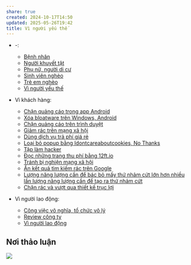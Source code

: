 ```yaml
---
share: true
created: 2024-10-17T14:50
updated: 2025-05-26T19:42
title: Vì người yếu thế
---
```

- \-: 
    - [Bệnh nhân](./B%E1%BB%87nh%20nh%C3%A2n.md)
    - [Người khuyết tật](./Ng%C6%B0%E1%BB%9Di%20khuy%E1%BA%BFt%20t%E1%BA%ADt.md)
    - [Phụ nữ, người di cư](./Ph%E1%BB%A5%20n%E1%BB%AF,%20ng%C6%B0%E1%BB%9Di%20di%20c%C6%B0.md)
    - [Sinh viên nghèo](./Sinh%20vi%C3%AAn%20ngh%C3%A8o.md)
    - [Trẻ em nghèo](./Tr%E1%BA%BB%20em%20ngh%C3%A8o.md)
    - [Vì người yếu thế](index.md)

- Vì khách hàng: 
    - [Chặn quảng cáo trong app Android](./V%C3%AC%20kh%C3%A1ch%20h%C3%A0ng/Ch%E1%BA%B7n%20r%C3%A1c%20v%C3%A0%20v%C6%B0%E1%BB%A3t%20qua%20thi%E1%BA%BFt%20k%E1%BA%BF%20tr%E1%BB%A5c%20l%E1%BB%A3i/H%E1%BB%87%20%C4%91i%E1%BB%81u%20h%C3%A0nh/Ch%E1%BA%B7n%20qu%E1%BA%A3ng%20c%C3%A1o%20trong%20app%20Android.md)
    - [Xóa bloatware trên Windows, Android](./V%C3%AC%20kh%C3%A1ch%20h%C3%A0ng/Ch%E1%BA%B7n%20r%C3%A1c%20v%C3%A0%20v%C6%B0%E1%BB%A3t%20qua%20thi%E1%BA%BFt%20k%E1%BA%BF%20tr%E1%BB%A5c%20l%E1%BB%A3i/H%E1%BB%87%20%C4%91i%E1%BB%81u%20h%C3%A0nh/X%C3%B3a%20bloatware%20tr%C3%AAn%20Windows,%20Android.md)
    - [Chặn quảng cáo trên trình duyệt](./V%C3%AC%20kh%C3%A1ch%20h%C3%A0ng/Ch%E1%BA%B7n%20r%C3%A1c%20v%C3%A0%20v%C6%B0%E1%BB%A3t%20qua%20thi%E1%BA%BFt%20k%E1%BA%BF%20tr%E1%BB%A5c%20l%E1%BB%A3i/Web/Ch%E1%BA%B7n%20qu%E1%BA%A3ng%20c%C3%A1o%20tr%C3%AAn%20tr%C3%ACnh%20duy%E1%BB%87t.md)
    - [Giảm rác trên mạng xã hội](./V%C3%AC%20kh%C3%A1ch%20h%C3%A0ng/Ch%E1%BA%B7n%20r%C3%A1c%20v%C3%A0%20v%C6%B0%E1%BB%A3t%20qua%20thi%E1%BA%BFt%20k%E1%BA%BF%20tr%E1%BB%A5c%20l%E1%BB%A3i/Web/Gi%E1%BA%A3m%20r%C3%A1c%20tr%C3%AAn%20m%E1%BA%A1ng%20x%C3%A3%20h%E1%BB%99i.md)
    - [Dùng dịch vụ trả phí giá rẻ](./V%C3%AC%20kh%C3%A1ch%20h%C3%A0ng/Ch%E1%BA%B7n%20r%C3%A1c%20v%C3%A0%20v%C6%B0%E1%BB%A3t%20qua%20thi%E1%BA%BFt%20k%E1%BA%BF%20tr%E1%BB%A5c%20l%E1%BB%A3i/Web/D%C3%B9ng%20d%E1%BB%8Bch%20v%E1%BB%A5%20tr%E1%BA%A3%20ph%C3%AD%20gi%C3%A1%20r%E1%BA%BB.md)
    - [Loại bỏ popup bằng Idontcareaboutcookies, No Thanks](./V%C3%AC%20kh%C3%A1ch%20h%C3%A0ng/Ch%E1%BA%B7n%20r%C3%A1c%20v%C3%A0%20v%C6%B0%E1%BB%A3t%20qua%20thi%E1%BA%BFt%20k%E1%BA%BF%20tr%E1%BB%A5c%20l%E1%BB%A3i/Web/Lo%E1%BA%A1i%20b%E1%BB%8F%20popup%20b%E1%BA%B1ng%20Idontcareaboutcookies,%20No%20Thanks.md)
    - [Tập làm hacker](./V%C3%AC%20kh%C3%A1ch%20h%C3%A0ng/Ch%E1%BA%B7n%20r%C3%A1c%20v%C3%A0%20v%C6%B0%E1%BB%A3t%20qua%20thi%E1%BA%BFt%20k%E1%BA%BF%20tr%E1%BB%A5c%20l%E1%BB%A3i/Web/T%E1%BA%ADp%20l%C3%A0m%20hacker.md)
    - [Đọc những trang thu phí bằng 12ft.io](./V%C3%AC%20kh%C3%A1ch%20h%C3%A0ng/Ch%E1%BA%B7n%20r%C3%A1c%20v%C3%A0%20v%C6%B0%E1%BB%A3t%20qua%20thi%E1%BA%BFt%20k%E1%BA%BF%20tr%E1%BB%A5c%20l%E1%BB%A3i/Web/%C4%90%E1%BB%8Dc%20nh%E1%BB%AFng%20trang%20thu%20ph%C3%AD%20b%E1%BA%B1ng%2012ft.io.md)
    - [Tránh bị nghiện mạng xã hội](./V%C3%AC%20kh%C3%A1ch%20h%C3%A0ng/Ch%E1%BA%B7n%20r%C3%A1c%20v%C3%A0%20v%C6%B0%E1%BB%A3t%20qua%20thi%E1%BA%BFt%20k%E1%BA%BF%20tr%E1%BB%A5c%20l%E1%BB%A3i/Web/Tr%C3%A1nh%20b%E1%BB%8B%20nghi%E1%BB%87n%20m%E1%BA%A1ng%20x%C3%A3%20h%E1%BB%99i.md)
    - [Ẩn kết quả tìm kiếm rác trên Google](./V%C3%AC%20kh%C3%A1ch%20h%C3%A0ng/Ch%E1%BA%B7n%20r%C3%A1c%20v%C3%A0%20v%C6%B0%E1%BB%A3t%20qua%20thi%E1%BA%BFt%20k%E1%BA%BF%20tr%E1%BB%A5c%20l%E1%BB%A3i/Web/%E1%BA%A8n%20k%E1%BA%BFt%20qu%E1%BA%A3%20t%C3%ACm%20ki%E1%BA%BFm%20r%C3%A1c%20tr%C3%AAn%20Google.md)
    - [Lượng năng lượng cần để bác bỏ mấy thứ nhảm cứt lớn hơn nhiều lần lượng năng lượng cần để tạo ra thứ nhảm cứt](./V%C3%AC%20kh%C3%A1ch%20h%C3%A0ng/Ch%E1%BA%B7n%20r%C3%A1c%20v%C3%A0%20v%C6%B0%E1%BB%A3t%20qua%20thi%E1%BA%BFt%20k%E1%BA%BF%20tr%E1%BB%A5c%20l%E1%BB%A3i/Web/L%C6%B0%E1%BB%A3ng%20n%C4%83ng%20l%C6%B0%E1%BB%A3ng%20c%E1%BA%A7n%20%C4%91%E1%BB%83%20b%C3%A1c%20b%E1%BB%8F%20m%E1%BA%A5y%20th%E1%BB%A9%20nh%E1%BA%A3m%20c%E1%BB%A9t%20l%E1%BB%9Bn%20h%C6%A1n%20nhi%E1%BB%81u%20l%E1%BA%A7n%20l%C6%B0%E1%BB%A3ng%20n%C4%83ng%20l%C6%B0%E1%BB%A3ng%20c%E1%BA%A7n%20%C4%91%E1%BB%83%20t%E1%BA%A1o%20ra%20th%E1%BB%A9%20nh%E1%BA%A3m%20c%E1%BB%A9t.md)
    - [Chặn rác và vượt qua thiết kế trục lợi](./V%C3%AC%20kh%C3%A1ch%20h%C3%A0ng/Ch%E1%BA%B7n%20r%C3%A1c%20v%C3%A0%20v%C6%B0%E1%BB%A3t%20qua%20thi%E1%BA%BFt%20k%E1%BA%BF%20tr%E1%BB%A5c%20l%E1%BB%A3i/index.md)

- Vì người lao động: 
    - [Công việc vô nghĩa, tổ chức vô lý](./V%C3%AC%20ng%C6%B0%E1%BB%9Di%20lao%20%C4%91%E1%BB%99ng/C%C3%B4ng%20vi%E1%BB%87c%20v%C3%B4%20ngh%C4%A9a,%20t%E1%BB%95%20ch%E1%BB%A9c%20v%C3%B4%20l%C3%BD.md)
    - [Review công ty](./V%C3%AC%20ng%C6%B0%E1%BB%9Di%20lao%20%C4%91%E1%BB%99ng/Review%20c%C3%B4ng%20ty.md)
    - [Vì người lao động](./V%C3%AC%20ng%C6%B0%E1%BB%9Di%20lao%20%C4%91%E1%BB%99ng/index.md)


## Nơi thảo luận
![](https://i.imgur.com/IQ3jN7M.png)